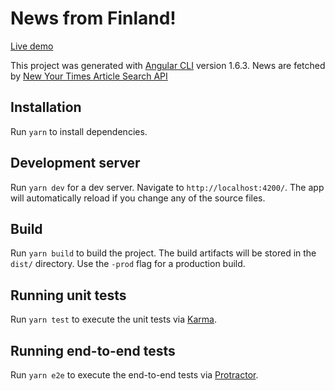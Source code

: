 # News from Finland!

[Live demo](https://news-from-finland.herokuapp.com/)

This project was generated with [Angular CLI](https://github.com/angular/angular-cli) version 1.6.3. News are fetched by [New Your Times Article Search API](https://developer.nytimes.com/article_search_v2.json#/Documentation/GET/articlesearch.json)

## Installation

Run `yarn` to install dependencies.

## Development server

Run `yarn dev` for a dev server. Navigate to `http://localhost:4200/`. The app will automatically reload if you change any of the source files.

## Build

Run `yarn build` to build the project. The build artifacts will be stored in the `dist/` directory. Use the `-prod` flag for a production build.

## Running unit tests

Run `yarn test` to execute the unit tests via [Karma](https://karma-runner.github.io).

## Running end-to-end tests

Run `yarn e2e` to execute the end-to-end tests via [Protractor](http://www.protractortest.org/).
